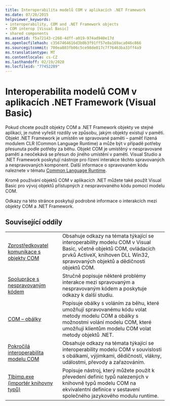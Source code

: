 ```yaml
---
title: Interoperabilita modelů COM v aplikacích .NET Framework
ms.date: 07/20/2015
helpviewer_keywords:
- interoperability, COM and .NET Framework objects
- COM interop [Visual Basic]
- shared components
ms.assetid: f5a72143-c268-4dff-a019-974ad940e17d
ms.openlocfilehash: c3567464616d3b0b3f91ff57e8a169aca046c866
ms.sourcegitcommit: 700ea803fb06c5ce98de017c7f76463ba33ff4a9
ms.translationtype: MT
ms.contentlocale: cs-CZ
ms.lasthandoff: 02/19/2020
ms.locfileid: "77452289"
---
```

# <a name="com-interoperability-in-net-framework-applications-visual-basic"></a>Interoperabilita modelů COM v aplikacích .NET Framework (Visual Basic)

Pokud chcete použít objekty COM a .NET Framework objekty ve stejné aplikaci, je nutné vyřešit rozdíly ve způsobu, jakým objekty existují v paměti. Objekt .NET Framework je umístěn ve spravované paměti – paměť řízená modulem CLR (Common Language Runtime) a může být v případě potřeby přesunuta podle potřeby za běhu. Objekt COM je umístěný v nespravované paměti a neočekává se přesun do jiného umístění v paměti. Visual Studio a .NET Framework poskytují nástroje pro řízení interakce těchto spravovaných a nespravovaných komponent. Další informace o spravovaném kódu naleznete v tématu [Common Language Runtime](../../../standard/clr.md).

Kromě používání objektů COM v aplikacích .NET můžete také použít Visual Basic pro vývoj objektů přístupných z nespravovaného kódu pomocí modelu COM.

Odkazy na této stránce poskytují podrobné informace o interakcích mezi objekty COM a .NET Framework.

## <a name="related-sections"></a>Související oddíly

| | |
|---------|---------|
| [Zprostředkovatel komunikace s objekty COM](../../../visual-basic/programming-guide/com-interop/index.md) | Obsahuje odkazy na témata týkající se interoperability modelu COM v Visual Basic, včetně objektů COM, ovládacích prvků ActiveX, knihoven DLL Win32, spravovaných objektů a dědičnosti objektů COM. |
| [Spolupráce s nespravovaným kódem](../../../framework/interop/index.md) | Stručně popisuje některé problémy interakce mezi spravovaným a nespravovaným kódem a poskytuje odkazy k další studiu. |
| [COM – obálky](../../../standard/native-interop/com-wrappers.md) | Popisuje obálky s voláním za běhu, které umožňují spravovanému kódu volat metody modelu COM a obálky s možnostmi volání modelu COM, které umožňují klientům modelu COM volat metody objektů .NET. |
| [Pokročilá interoperabilita modelu COM](../../../framework/interop/index.md) | Obsahuje odkazy na témata týkající se interoperability modelu COM v souvislosti s obálkami, výjimkami, dědičností, vlákny, událostmi, převody a zařazováním. |
| [Tlbimp.exe (importér knihovny typů)](../../../framework/tools/tlbimp-exe-type-library-importer.md) | Popisuje nástroj, který můžete použít k převedení definic typů nalezených v knihovně typů modelu COM na ekvivalentní definice v sestavení společného jazykového modulu runtime. |
